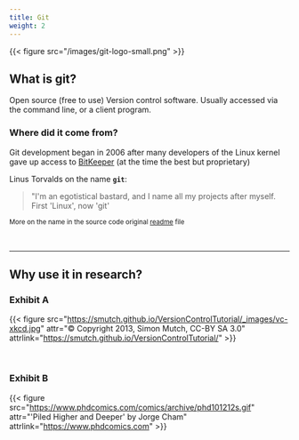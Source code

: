 ```yaml
---
title: Git
weight: 2
---
```


{{< figure src="/images/git-logo-small.png" >}}

## What is git? 

Open source (free to use) Version control software. Usually accessed via the command line, or a client program.


### Where did it come from?

Git development began in 2006 after many developers of the Linux kernel gave up access to [BitKeeper](http://www.bitkeeper.org/) (at the time the best but proprietary)

Linus Torvalds on the name **`git`**: 

> "I'm an egotistical bastard, and I name all my projects after myself. First 'Linux', now 'git'

<small>More on the name in the source code original [readme](https://github.com/git/git/tree/e83c5163316f89bfbde7d9ab23ca2e25604af290) file</small>

<br>

---

## Why use it in research? 

### Exhibit A


{{< figure src="https://smutch.github.io/VersionControlTutorial/_images/vc-xkcd.jpg" attr="© Copyright 2013, Simon Mutch, CC-BY SA 3.0" attrlink="https://smutch.github.io/VersionControlTutorial/" >}}


<br>

### Exhibit B

{{< figure src="https://www.phdcomics.com/comics/archive/phd101212s.gif" attr="'Piled Higher and Deeper' by Jorge Cham" attrlink="https://www.phdcomics.com" >}}


<br>
